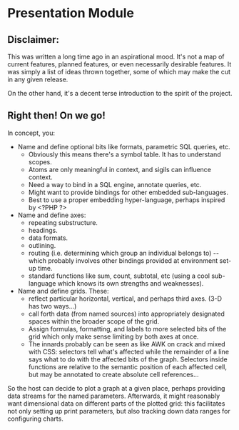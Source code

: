 # Presentation Module

## Disclaimer:
This was written a long time ago in an aspirational mood.
It's not a map of current features, planned features, or even
necessarily desirable features. It was simply a list of ideas
thrown together, some of which may make the cut in any given release.

On the other hand, it's a decent terse introduction to the spirit of
the project.

## Right then! On we go!

In concept, you:
* Name and define optional bits like formats, parametric SQL queries, etc.
	* Obviously this means there's a symbol table. It has to understand scopes.
	* Atoms are only meaningful in context, and sigils can influence context.
	* Need a way to bind in a SQL engine, annotate queries, etc.
	* Might want to provide bindings for other embedded sub-languages.
	* Best to use a proper embedding hyper-language, perhaps inspired by &lt;?PHP ?&gt;
* Name and define axes:
	* repeating substructure.
	* headings.
	* data formats.
	* outlining.
	* routing (i.e. determining which group an individual belongs to) -- which probably
		involves other bindings provided at environment set-up time.
	* standard functions like sum, count, subtotal, etc (using a cool sub-language which
		knows its own strengths and weaknesses).
* Name and define grids. These:
	* reflect particular horizontal, vertical, and perhaps third axes. (3-D has two ways...)
	* call forth data (from named sources) into appropriately designated spaces within
		the broader scope of the grid.
	* Assign formulas, formatting, and labels to more selected bits of the grid which only
		make sense limiting by both axes at once.
	* The innards probably can be seen as like AWK on crack and mixed with CSS: selectors
		tell what's affected while the remainder of a line says what to do with the affected
		bits of the graph. Selectors inside functions are relative to the semantic position
		of each affected cell, but may be annotated to create absolute cell references... 

So the host can decide to plot a graph at a given place, perhaps providing data streams
for the named parameters. Afterwards, it might reasonably want dimensional data on
different parts of the plotted grid: this facilitates not only setting up print
parameters, but also tracking down data ranges for configuring charts.


